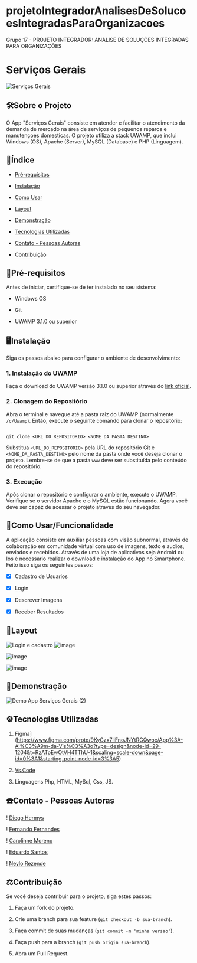 # projetoIntegradorAnalisesDeSolucoesIntegradasParaOrganizacoes
Grupo 17 - PROJETO INTEGRADOR: ANÁLISE DE SOLUÇÕES INTEGRADAS PARA ORGANIZAÇÕES
# Serviços Gerais 

![Serviços Gerais](![image](https://github.com/user-attachments/assets/35c83f50-1d75-4199-ab20-aa9174f6ebf6)
)

 


 

## 🛠Sobre o Projeto 

 

O App "Serviços Gerais" consiste em atender e facilitar o atendimento da demanda de mercado na área de serviços de pequenos reparos e manutençoes domesticas. O projeto utiliza a stack UWAMP, que inclui Windows (OS), Apache (Server), MySQL (Database) e PHP (Linguagem). 

## 📖Índice 
 

- <a href="#📃pré-requisitos">Pré-requisitos </a> 

- <a href="#🖥instalação">Instalação</a> 

- <a href="#📒como-usarfuncionalidade">Como Usar</a> 

- <a href="#📲layout">Layout</a> 

- <a href="#💽demonstração">Demonstração</a> 

- <a href="#🛠tecnologias-utilizadas">Tecnologias Utilizadas</a>

- <a href="#☎️contato---pessoas-autoras">Contato - Pessoas Autoras</a>

- <a href="#⚖️contribuição">Contribuição</a>

 

## 📃Pré-requisitos 

 

Antes de iniciar, certifique-se de ter instalado no seu sistema: 

 

- Windows OS 

- Git 

- UWAMP 3.1.0 ou superior 

 

## 🖥Instalação 

 

Siga os passos abaixo para configurar o ambiente de desenvolvimento: 

 

### 1. Instalação do UWAMP 

 

Faça o download do UWAMP versão 3.1.0 ou superior através do [link oficial](https://www.uwamp.com/en/?page=download). 

 

### 2. Clonagem do Repositório 

 

Abra o terminal e navegue até a pasta raiz do UWAMP (normalmente `/c/Uwamp`). Então, execute o seguinte comando para clonar o repositório: 

 

``` 

git clone <URL_DO_REPOSITORIO> <NOME_DA_PASTA_DESTINO> 

``` 

 

Substitua `<URL_DO_REPOSITORIO>` pela URL do repositório Git e `<NOME_DA_PASTA_DESTINO>` pelo nome da pasta onde você deseja clonar o projeto. Lembre-se de que a pasta `www` deve ser substituída pelo conteúdo do repositório. 

 

### 3. Execução 

 

Após clonar o repositório e configurar o ambiente, execute o UWAMP. Verifique se o servidor Apache e o MySQL estão funcionando. Agora você deve ser capaz de acessar o projeto através do seu navegador. 

 

## 📒Como Usar/Funcionalidade 

A aplicação consiste em auxiliar pessoas com visão subnormal, através de colaboração em comunidade virtual com uso de imagens, texto e audios, enviados e recebidos. Através de uma loja de aplicativos seja Android ou Ios é necessario realizar o download e instalação do App no Smartphone. Feito isso siga os seguintes passos: 
 

- [x] Cadastro de Usuarios 

- [x] Login 

- [x] Descrever Imagens 

- [x] Receber Resultados 



## 📲Layout

![Login e cadastro](![image](https://github.com/user-attachments/assets/68e80f1f-195e-43b3-adea-fd51835b322f)
)
![image](https://github.com/user-attachments/assets/1384a804-11fa-4dee-bf1a-d3c4c22a9f25)

![image](https://github.com/user-attachments/assets/e5c9fa48-ecb5-4af9-affa-66d86fc28360)

![image](https://github.com/user-attachments/assets/18047ca4-f60a-46e1-bc5f-4c301d4c03e6)





## 💽Demonstração 

 ![Demo App Serviços Gerais (2)](https://github.com/user-attachments/assets/77b2ea32-3590-41c7-9927-d570f104b7f5)


## ⚙️Tecnologias Utilizadas
1. Figma](https://www.figma.com/proto/9KyGzx7IiFnoJNYtRGQwoc/App%3A-Al%C3%A9m-da-Vis%C3%A3o?type=design&node-id=29-1204&t=RzATpEwOtVH4TThU-1&scaling=scale-down&page-id=0%3A1&starting-point-node-id=3%3A5)

2. [Vs.Code](https://www.bing.com/ck/a?!&&p=8ea535fa4cfed80aJmltdHM9MTcxMDcyMDAwMCZpZ3VpZD0wYjc0YTIzYi04M2VlLTYyMmItMTcxMC1iMTljODJjNDYzZWImaW5zaWQ9NTUzMA&ptn=3&ver=2&hsh=3&fclid=0b74a23b-83ee-622b-1710-b19c82c463eb&psq=vs+code&u=a1aHR0cHM6Ly9jb2RlLnZpc3VhbHN0dWRpby5jb20vRG93bmxvYWQ&ntb=1)

3. Linguagens Php, HTML, MySql, Css, JS.

## ☎️Contato - Pessoas Autoras
! [Diego Hermys](https://github.com/dhermys)

! [Fernando Fernandes](https://github.com/FernandoTasca)

! [Carolinne Moreno](https://github.com/carolinnemoreno/)

! [Eduardo Santos](https://github.com/eduardeveloper)

! [Neylo Rezende](https://github.com/NeyloXRezende)


## ⚖️Contribuição 

 

Se você deseja contribuir para o projeto, siga estes passos: 

 

1. Faça um fork do projeto. 

2. Crie uma branch para sua feature (`git checkout -b sua-branch`). 

3. Faça commit de suas mudanças (`git commit -m 'minha versao'`). 

4. Faça push para a branch (`git push origin sua-branch`). 

5. Abra um Pull Request. 

 

 
